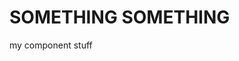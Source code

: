# SOMETHING SOMETHING
my component stuff

<ReferencesTemplate references="{whatever: 'val'}">
</ReferencesTemplate>
